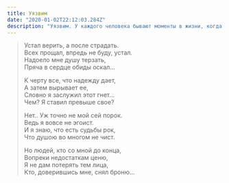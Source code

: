```yaml
---
title: Уязвим
date: "2020-01-02T22:12:03.284Z"
description: "Уязвим. У каждого человека бывают моменты в жизни, когда ощущаешь себя крайне уязвимым и ничто не способно порадовать... Моя халеричная натура часто ведет к тому, что жгу мосты. Зато все действительно близкие, рядом. К слову, не всегда я такое УГ и в моменты упадка стоит лишь взять лист бумаги и оставить все на нем. Лично для меня это стало выходом."
---
```


>  Устал верить, а после страдать. </br>
>  Всех прощал, впредь не буду, устал. </br>
>  Надоело мне душу терзать, </br>
>  Пряча в сердце обиды оскал... </br>
>  
>  К черту все, что надежду дает, </br>
>  А затем вырывает ее, </br>
>  Словно я заслужил этот гнет... </br>
>  Чем? Я ставил превыше свое? </br>
>  
>  Нет.. Уж точно не мой сей порок. </br>
>  Ведь я вовсе не эгоист. </br>
>  И я знаю, что есть судьбы рок, </br>
>  Что душою во многом не чист. </br>
>  
>  Но людей, кто со мной до конца, </br>
>  Вопреки недостаткам ценю, </br>
>  Я не дам потерять тем лица, </br>
>  Кто, доверившись мне, снял броню... </br>